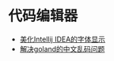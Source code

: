 # 代码编辑器

- [美化Intellij IDEA的字体显示](pretty-intellij-idea-font.md)
- [解决goland的中文乱码问题](fix-garbled-chinese-in-goland.md)

